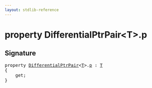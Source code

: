 ```yaml
---
layout: stdlib-reference
---
```


# property DifferentialPtrPair\<T\>\.p

## Signature

<pre>
<span class='code_keyword'>property</span> <a href="../types/differentialptrpair-0cf/index.html" class="code_type">DifferentialPtrPair</a>&lt;<a href="../types/differentialptrpair-0cf/index.html#typeparam-T" class="code_type">T</a>&gt;.<a href="p.html">p</a> : <a href="../types/differentialptrpair-0cf/index.html#typeparam-T" class="code_type">T</a>
{
    get;
}
</pre>

